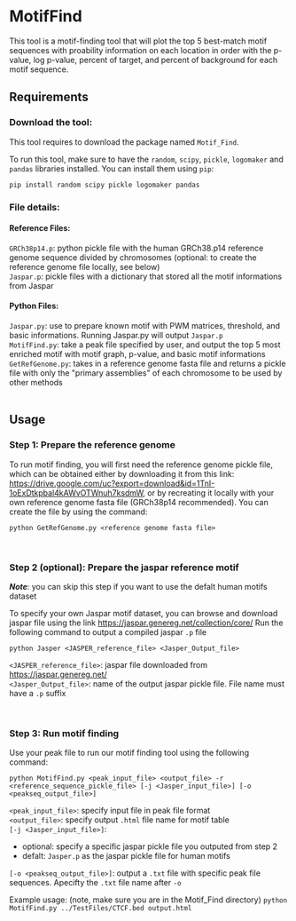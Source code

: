 # MotifFind

This tool is a motif-finding tool that will plot the top 5 best-match motif sequences with proability information on each location in order with the p-value, log p-value, percent of target, and percent of background for each motif sequence.
<br>

## Requirements 
### Download the tool:
This tool requires to download the package named `Motif_Find`. <br>

To run this tool, make sure to have the `random`, `scipy`, `pickle`, `logomaker` and `pandas` libraries installed. You can install them using `pip`:

```
pip install random scipy pickle logomaker pandas 
```

### File details:
#### Reference Files:
`GRCh38p14.p`: python pickle file with the human GRCh38.p14 reference genome sequence divided by chromosomes (optional: to create the reference genome file locally, see below) <br>
`Jaspar.p`: pickle files with a dictionary that stored all the motif informations from Jaspar

#### Python Files:
`Jaspar.py`: use to prepare known motif with PWM matrices, threshold, and basic informations. Running Jaspar.py will output `Jaspar.p` <br>
`MotifFind.py`: take a peak file specified by user, and output the top 5 most enriched motif with motif graph, p-value, and basic motif informations <br>
`GetRefGenome.py`: takes in a reference genome fasta file and returns a pickle file with only the "primary assemblies" of each chromosome to be used by other methods <br>
<br>

## Usage 

### Step 1: Prepare the reference genome
To run motif finding, you will first need the reference genome pickle file, which can be obtained either by downloading it from this link: https://drive.google.com/uc?export=download&id=1TnI-1oExDtkpbal4kAWvOTWnuh7ksdmW, or by recreating it locally with your own reference genome fasta file (GRCh38p14 recommended). You can  create the file by using the command:
```
python GetRefGenome.py <reference genome fasta file>
```
<br>

### Step 2 (optional): Prepare the jaspar reference motif
***Note***: you can skip this step if you want to use the defalt human motifs dataset

To specify your own Jaspar motif dataset, you can browse and download jaspar file using the link <https://jaspar.genereg.net/collection/core/> Run the following command to output a compiled jaspar `.p` file
```
python Jasper <JASPER_reference_file> <Jasper_Output_file>
```
`<JASPER_reference_file>`: jaspar file downloaded from <https://jaspar.genereg.net/> <br>
`<Jasper_Output_file>`: name of the output jaspar pickle file. File name must have a `.p` suffix<br>

<br>

### Step 3: Run motif finding
Use your peak file to run our motif finding tool using the following command:
```
python MotifFind.py <peak_input_file> <output_file> -r <reference_sequence_pickle_file> [-j <Jasper_input_file>] [-o <peakseq_output_file>]
```
`<peak_input_file>`: specify input file in peak file format <br>
`<output_file>`: specify output `.html` file name for motif table <br>
`[-j <Jasper_input_file>]`: 
* optional: specify a specific jaspar pickle file you outputed from step 2
* defalt: `Jasper.p` as the jaspar pickle file for human motifs <br>

`[-o <peakseq_output_file>]`: output a `.txt` file with specific peak file sequences. Apecifty the `.txt` file name after `-o`

Example usage: (note, make sure you are in the Motif_Find directory)
`python MotifFind.py ../TestFiles/CTCF.bed output.html` 
